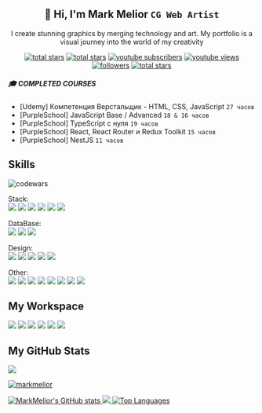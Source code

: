 <h2 align="center">💎 Hi, I'm Mark Melior <code>CG Web Artist</code></h2>
<p align="center">I create stunning graphics by merging technology and art. My portfolio is a visual journey into the world of my creativity</p>

<p align="center">
<a href="https://t.me/MeliorCommercial" target="_blank">
	<img alt="total stars" title="Total stars on GitHub" src="https://img.shields.io/badge/Telegram-2CA5E0?style=for-the-badge&logo=telegram&logoColor=white"/></a>
<a href="https://www.behance.net/MarkMelior">
	<img alt="total stars" title="Total stars on GitHub" src="https://img.shields.io/badge/Behance-1769FF?logo=behance&logoColor=fff&style=for-the-badge"/></a>
<a href="https://www.youtube.com/@MarkMelior?sub_confirmation=1" target="_blank">
	<img alt="youtube subscribers" title="Subscribe to my YouTube channel" src="https://custom-icon-badges.demolab.com/youtube/channel/subscribers/UCrS1fiU-_ImctQ-MDdfLoRA?color=%23E05D44&label=SUBSCRIBE&logo=video&logoColor=white&style=for-the-badge&labelColor=CE4630"/></a> 
<a href="https://www.youtube.com/@MarkMelior?sub_confirmation=1" target="_blank">
	<img alt="youtube views" title="YouTube views" src="https://custom-icon-badges.demolab.com/youtube/channel/views/UCrS1fiU-_ImctQ-MDdfLoRA?color=%23E1AD0E&logo=eye&logoColor=white&style=for-the-badge&labelColor=C79600"/></a> 
<a href="https://github.com/MarkMelior?tab=followers">
	<img alt="followers" title="Follow me on Github" src="https://custom-icon-badges.demolab.com/github/followers/MarkMelior?color=236ad3&labelColor=1155ba&style=for-the-badge&logo=person-add&label=Follow&logoColor=white"/></a>
<a href="https://github.com/MarkMelior?tab=repositories&sort=stargazers" target="_blank">
	<img alt="total stars" title="Total stars on GitHub" src="https://custom-icon-badges.demolab.com/github/stars/MarkMelior?color=55960c&style=for-the-badge&labelColor=488207&logo=star"/></a>
</p>

##### 🎓 COMPLETED COURSES

-  [Udemy] Компетенция Верстальщик - HTML, CSS, JavaScript `27 часов`
-  [PurpleSchool] JavaScript Base / Advanced `18 & 16 часов`
-  [PurpleSchool] TypeScript с нуля `19 часов`
-  [PurpleSchool] React, React Router и Redux Toolkit `15 часов`
-  [PurpleSchool] NestJS `11 часов`

## Skills

![codewars](https://www.codewars.com/users/MarkMelior/badges/small)

Stack:  
![](https://img.shields.io/badge/Next.js-000?logo=nextdotjs&logoColor=fff&style=for-the-badge)
![](https://img.shields.io/badge/nest.js-%23DD0031.svg?&style=for-the-badge&logo=nestjs&logoColor=white)
![](https://img.shields.io/badge/TypeScript-007ACC?style=for-the-badge&logo=typescript&logoColor=white)
![](https://img.shields.io/badge/React-20232A?style=for-the-badge&logo=react&logoColor=61DAFB)
![](https://img.shields.io/badge/JavaScript-F7DF1E?style=for-the-badge&logo=JavaScript&logoColor=white)
![](https://img.shields.io/badge/Scss-CC6699?style=for-the-badge&logo=sass&logoColor=white)

DataBase:  
![](https://img.shields.io/badge/MySQL-00000F?style=for-the-badge&logo=mysql&logoColor=white)
![](https://img.shields.io/badge/PostgreSQL-316192?style=for-the-badge&logo=postgresql&logoColor=white)
![](https://img.shields.io/badge/MongoDB-4EA94B?style=for-the-badge&logo=mongodb&logoColor=white)

Design:  
![](https://img.shields.io/badge/blender-%23F5792A.svg?style=for-the-badge&logo=blender&logoColor=white)
![](https://img.shields.io/badge/Adobe%20after%20affects-CF96FD?style=for-the-badge&logo=Adobe%20after%20effects&logoColor=393665)
![](https://img.shields.io/badge/Adobe%20Photoshop-31A8FF?style=for-the-badge&logo=Adobe%20Photoshop&logoColor=black)
![](https://img.shields.io/badge/Adobe%20Premiere%20Pro-9999FF?style=for-the-badge&logo=Adobe%20Premiere%20Pro&logoColor=white)
![](https://img.shields.io/badge/Figma-F24E1E?style=for-the-badge&logo=figma&logoColor=white)

Other:  
![](https://img.shields.io/badge/GIT-E44C30?style=for-the-badge&logo=git&logoColor=white)
![](https://img.shields.io/badge/Notion-%23000000.svg?style=for-the-badge&logo=notion&logoColor=white)
![](https://img.shields.io/badge/docker-%230db7ed.svg?style=for-the-badge&logo=docker&logoColor=white)
![](https://img.shields.io/badge/Redux-593D88?style=for-the-badge&logo=redux&logoColor=white)
![](https://img.shields.io/badge/React_Router-CA4245?style=for-the-badge&logo=react-router&logoColor=white)
![](https://img.shields.io/badge/Wordpress-21759B?style=for-the-badge&logo=wordpress&logoColor=white)
![](https://img.shields.io/badge/CSS3-1572B6?style=for-the-badge&logo=css3&logoColor=white)
![](https://img.shields.io/badge/HTML5-E34F26?style=for-the-badge&logo=html5&logoColor=white)

## My Workspace

![](https://img.shields.io/badge/Windows_11-0078D6?style=for-the-badge&logo=windows&logoColor=white)
![](https://img.shields.io/badge/NVIDIA-RTX_3070_Ti-76B900?style=for-the-badge&logo=nvidia&logoColor=white)
![](https://img.shields.io/badge/AMD-Ryzen_5_3600-ED1C24?style=for-the-badge&logo=amd&logoColor=white)
![](https://img.shields.io/badge/eslint-3A33D1?style=for-the-badge&logo=eslint&logoColor=white)
![](https://img.shields.io/badge/prettier-1A2C34?style=for-the-badge&logo=prettier&logoColor=F7BA3E)
![](https://img.shields.io/badge/Visual_Studio_Code-0078D4?style=for-the-badge&logo=visual%20studio%20code&logoColor=white)

## My GitHub Stats

![](https://komarev.com/ghpvc/?username=markmelior&label=Profile%20views&color=0e75b6&style=flat)

<p align="left"><a href="https://github.com/ryo-ma/github-profile-trophy"><img src="https://github-profile-trophy.vercel.app/?username=markmelior&theme=darkhub&column=4&margin-w=15&margin-h=15&no-bg=true" alt="markmelior" /></a></p>

<a href="http://www.github.com/MarkMelior">
	<img src="https://github-readme-stats.vercel.app/api?username=MarkMelior&show_icons=true&hide=&count_private=true&title_color=0891b2&text_color=ffffff&icon_color=0891b2&bg_color=1c1917&hide_border=true&show_icons=true" alt="MarkMelior's GitHub stats" />
</a>

<a href="http://www.github.com/MarkMelior">
	<img src="https://github-readme-streak-stats.herokuapp.com/?user=MarkMelior&stroke=ffffff&background=1c1917&ring=0891b2&fire=0891b2&currStreakNum=ffffff&currStreakLabel=0891b2&sideNums=ffffff&sideLabels=ffffff&dates=ffffff&hide_border=true" />
</a>

<a href="https://github.com/MarkMelior" align="left">
	<img src="https://github-readme-stats.vercel.app/api/top-langs/?username=MarkMelior&langs_count=10&title_color=0891b2&text_color=ffffff&icon_color=0891b2&bg_color=1c1917&hide_border=true&locale=en&custom_title=Top%20%Languages" alt="Top Languages" />
</a>

